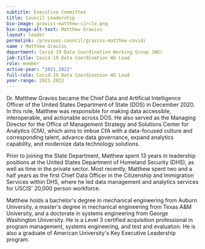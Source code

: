 ```yaml
---
subtitle: Executive Committee
title: Council Leadership
bio-image: graviss-matthew-circle.png
bio-image-alt-text: Matthew Graviss
layout: leader
permalink: /previous-council/graviss-matthew-covid/
name : Matthew Graviss
department: Covid-19 Data Coordination Working Group (WG)
job-title: Covid-19 Data Coordination WG Lead
role: member
active-year: "2021,2022"
full-role: Covid-19 Data Coordination WG Lead
year-range: 2021-2022
---
```

Dr. Matthew Graviss became the Chief Data and Artificial Intelligence Officer of the United States Department of State (DOS) in December 2020. In this role, Matthew was responsible for making data accessible, interoperable, and actionable across DOS. He also served as the Managing Director for the Office of Management Strategy and Solutions Center for Analytics (CfA), which aims to imbue CfA with a data-focused culture and corresponding talent, advance data governance, expand analytics capability, and modernize data technology solutions.

Prior to joining the State Department, Matthew spent 13 years in leadership positions at the United States Department of Homeland Security (DHS), as well as time in the private sector. Most recently, Matthew spent two and a half years as the first Chief Data Officer in the Citizenship and Immigration Services within DHS, where he led data management and analytics services for USCIS' 20,000 person workforce.  

Matthew holds a bachelor's degree in mechanical engineering from Auburn University, a master's degree in mechanical engineering from Texas A&M University, and a doctorate in systems engineering from George Washington University. He is a Level 3 certified acquisition professional in program management, systems engineering, and test and evaluation. He is also a graduate of American University's Key Executive Leadership program.
